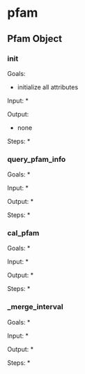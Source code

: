 # pfam

## Pfam Object

### init
Goals:
* initialize all attributes

Input:
* 

Output:
* none

Steps:
* 

### query_pfam_info
Goals:
* 

Input:
*

Output:
* 

Steps:
* 

### cal_pfam
Goals:
* 

Input:
*

Output:
* 

Steps:
* 

### _merge_interval
Goals:
* 

Input:
*

Output:
* 

Steps:
* 